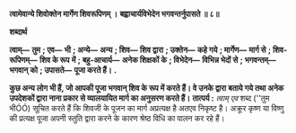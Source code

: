 **त्वामेवान्ये शिवोक्तेन मार्गेण शिवरूपिणम् ।** **बह्वाचार्यविभेदेन भगवन्तर्नुपासते ॥ ८॥** 

**शब्दार्थ** 

**त्वाम्—** **तुम** **; एव—** **भी** **; अन्ये—** **अन्य** **; शिव—** **शिव द्वारा** **; उक्तेन—** **कहे गये** **; मार्गेण—** **मार्ग से** **; शिव-रूपिणम्—** **शिव के रूप** **में** **; बहु-आचार्य—** **अनेक शिक्षकों के** **; विभेदेन—** **विभिन्न भेदों से** **; भगवन्तम्—** **भगवान् को** **; उपासते—** **पूजा करते हैं।** **.** 

**कुछ अन्य लोग भी हैं, जो आपकी पूजा भगवान् शिव के रूप में करते हैं। वे उनके द्वारा** **बताये गये तथा अनेक उपदेशकों  द्वारा नाना प्रकार से व्यालयायित मार्ग का अनुसरण करते हैं।** **तात्पर्य :** *त्वाम् एव* शब्द (''तुम भीÓÓ) सूचित करते हैं कि शिवजी के पूजन का मार्ग अप्रत्यक्ष है अतएव निकृष्ट है। अक्रूर कृष्ण या विष्णु की प्रत्यक्ष पूजा अपनी स्तुति द्वारा करने के कारण श्रेष्ठ विधि का पालन कर रहे हैं।  